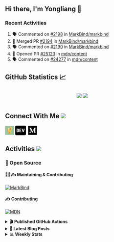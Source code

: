 ## Hi there, I'm Yongliang 👋

### Recent Activities

<!--START_SECTION:activity-->
1. 🗣 Commented on [#2198](https://github.com/MarkBind/markbind/issues/2198) in [MarkBind/markbind](https://github.com/MarkBind/markbind)
2. 🎉 Merged PR [#2194](https://github.com/MarkBind/markbind/pull/2194) in [MarkBind/markbind](https://github.com/MarkBind/markbind)
3. 🗣 Commented on [#2190](https://github.com/MarkBind/markbind/issues/2190) in [MarkBind/markbind](https://github.com/MarkBind/markbind)
4. 💪 Opened PR [#25123](https://github.com/mdn/content/pull/25123) in [mdn/content](https://github.com/mdn/content)
5. 🗣 Commented on [#24277](https://github.com/mdn/content/issues/24277) in [mdn/content](https://github.com/mdn/content)
<!--END_SECTION:activity-->

## GitHub Statistics :chart_with_upwards_trend:
<div align="center">
<div style="display: flex; align-items: center; justify-content: center;">

[![](https://github-readme-stats-tlylt.vercel.app/api?username=tlylt&show_icons=true&theme=tokyonight&hide_border=true&locale=en)](https://github.com/tlylt)
[![](https://github-readme-streak-stats.herokuapp.com/?user=tlylt&theme=tokyonight&hide_border=true)](https://github.com/tlylt)
</div>
</div>

## Connect With Me <img src="https://media.giphy.com/media/2wh5K5yE3ulp3xgYcG/giphy-downsized.gif" width="30">

<a href="https://www.yongliangliu.com/" target="_blank"><img align="center" src="static/site-icon.png" alt="yongliangliu.com" height="29" width="29" /></a>
<a href="https://dev.to/tlylt" target="_blank"><img align="center" src="static/dev-badge.svg" alt="dev.to/tlylt" height="35" width="35" /></a>
<a href="https://tlylt.medium.com" target="_blank"><img align="center" src="static/medium.png" alt="tlylt.medium.com" height="35" width="35" /></a>

## Activities <img src="https://media.giphy.com/media/WUlplcMpOCEmTGBtBW/giphy.gif" width="30">

### 🔭 Open Source

#### 👷‍♂️✍️ Maintaining & Contributing
[![MarkBind](https://github-readme-stats-tlylt.vercel.app/api/pin/?username=markbind&repo=markbind)](https://github.com/MarkBind/markbind)

#### ✍️ Contributing
[![MDN](https://github-readme-stats-tlylt.vercel.app/api/pin/?username=mdn&repo=content)](https://github.com/mdn/content)

<details>
<summary> <b>🎬 Published GitHub Actions </b> </summary>

[![install-graphviz](https://github-readme-stats-tlylt.vercel.app/api/pin/?username=tlylt&repo=install-graphviz)](https://github.com/tlylt/install-graphviz)

[![reposense-action](https://github-readme-stats-tlylt.vercel.app/api/pin/?username=tlylt&repo=reposense-action)](https://github.com/tlylt/reposense-action)

[![markbin-action](https://github-readme-stats-tlylt.vercel.app/api/pin/?username=markbind&repo=markbind-action)](https://github.com/MarkBind/markbind-action)

</details>

<details>
<summary> <b>📕 Latest Blog Posts</b> </summary>

<!-- BLOG-POST-LIST:START -->
- [Deploy a ChatGPT API Server in no time](https://www.yongliangliu.com/blog/chatgpt-nextjs-server/)
- [Creating a regex-based Markdown parser in TypeScript](https://www.yongliangliu.com/blog/rmark/)
- [Create VSCode Snippets for Markdown Blog Workflows](https://www.yongliangliu.com/blog/vscode-snippets/)
- [Brag Doc 2023](https://www.yongliangliu.com/blog/brag-doc-2023/)
- [My Journey into Open Source](https://www.yongliangliu.com/blog/my-journey-into-open-source/)
<!-- BLOG-POST-LIST:END -->

</details>

<details>
<summary> <b>📊 Weekly Stats</b> </summary>

<!--START_SECTION:waka-->
![Code Time](http://img.shields.io/badge/Code%20Time-852%20hrs%2030%20mins-blue)

**🐱 My GitHub Data** 

> 📦 605.4 kB Used in GitHub's Storage 
 > 
> 🏆 700 Contributions in the Year 2023
 > 
> 🚫 Not Opted to Hire
 > 
> 📜 166 Public Repositories 
 > 
> 🔑 29 Private Repositories 
 > 
**I'm an Early 🐤** 

```text
🌞 Morning                1734 commits        ██████████░░░░░░░░░░░░░░░   40.96 % 
🌆 Daytime                1181 commits        ███████░░░░░░░░░░░░░░░░░░   27.90 % 
🌃 Evening                1186 commits        ███████░░░░░░░░░░░░░░░░░░   28.02 % 
🌙 Night                  132 commits         █░░░░░░░░░░░░░░░░░░░░░░░░   03.12 % 
```
📅 **I'm Most Productive on Sunday** 

```text
Monday                   632 commits         ████░░░░░░░░░░░░░░░░░░░░░   14.93 % 
Tuesday                  629 commits         ████░░░░░░░░░░░░░░░░░░░░░   14.86 % 
Wednesday                604 commits         ████░░░░░░░░░░░░░░░░░░░░░   14.27 % 
Thursday                 591 commits         ███░░░░░░░░░░░░░░░░░░░░░░   13.96 % 
Friday                   570 commits         ███░░░░░░░░░░░░░░░░░░░░░░   13.47 % 
Saturday                 513 commits         ███░░░░░░░░░░░░░░░░░░░░░░   12.12 % 
Sunday                   694 commits         ████░░░░░░░░░░░░░░░░░░░░░   16.39 % 
```


📊 **This Week I Spent My Time On** 

```text
🕑︎ Time Zone: Asia/Singapore

💬 Programming Languages: 
Markdown                 11 hrs 51 mins      ████████████░░░░░░░░░░░░░   47.18 % 
TypeScript               7 hrs 1 min         ███████░░░░░░░░░░░░░░░░░░   27.93 % 
C#                       2 hrs 26 mins       ██░░░░░░░░░░░░░░░░░░░░░░░   09.75 % 
HTML                     35 mins             █░░░░░░░░░░░░░░░░░░░░░░░░   02.36 % 
JavaScript               34 mins             █░░░░░░░░░░░░░░░░░░░░░░░░   02.27 % 
```


 Last Updated on 08/03/2023 00:40:03 UTC
<!--END_SECTION:waka-->

</details>
